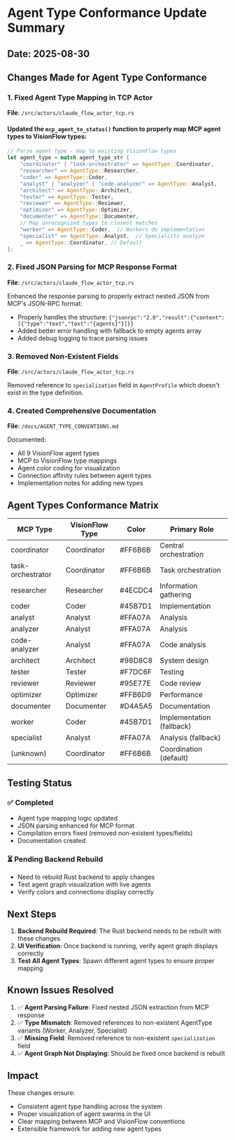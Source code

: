 # Agent Type Conformance Update Summary

## Date: 2025-08-30

## Changes Made for Agent Type Conformance

### 1. Fixed Agent Type Mapping in TCP Actor
**File**: `/src/actors/claude_flow_actor_tcp.rs`

#### Updated the `mcp_agent_to_status()` function to properly map MCP agent types to VisionFlow types:

```rust
// Parse agent type - map to existing VisionFlow types
let agent_type = match agent_type_str {
    "coordinator" | "task-orchestrator" => AgentType::Coordinator,
    "researcher" => AgentType::Researcher,
    "coder" => AgentType::Coder,
    "analyst" | "analyzer" | "code-analyzer" => AgentType::Analyst,
    "architect" => AgentType::Architect,
    "tester" => AgentType::Tester,
    "reviewer" => AgentType::Reviewer,
    "optimizer" => AgentType::Optimizer,
    "documenter" => AgentType::Documenter,
    // Map unrecognized types to closest matches
    "worker" => AgentType::Coder,  // Workers do implementation
    "specialist" => AgentType::Analyst,  // Specialists analyze
    _ => AgentType::Coordinator, // Default
};
```

### 2. Fixed JSON Parsing for MCP Response Format
**File**: `/src/actors/claude_flow_actor_tcp.rs`

Enhanced the response parsing to properly extract nested JSON from MCP's JSON-RPC format:
- Properly handles the structure: `{"jsonrpc":"2.0","result":{"content":[{"type":"text","text":"{agents}"}]}}`
- Added better error handling with fallback to empty agents array
- Added debug logging to trace parsing issues

### 3. Removed Non-Existent Fields
**File**: `/src/actors/claude_flow_actor_tcp.rs`

Removed reference to `specialization` field in `AgentProfile` which doesn't exist in the type definition.

### 4. Created Comprehensive Documentation
**File**: `/docs/AGENT_TYPE_CONVENTIONS.md`

Documented:
- All 9 VisionFlow agent types
- MCP to VisionFlow type mappings
- Agent color coding for visualization
- Connection affinity rules between agent types
- Implementation notes for adding new types

## Agent Types Conformance Matrix

| MCP Type | VisionFlow Type | Color | Primary Role |
|----------|----------------|-------|--------------|
| coordinator | Coordinator | #FF6B6B | Central orchestration |
| task-orchestrator | Coordinator | #FF6B6B | Task orchestration |
| researcher | Researcher | #4ECDC4 | Information gathering |
| coder | Coder | #45B7D1 | Implementation |
| analyst | Analyst | #FFA07A | Analysis |
| analyzer | Analyst | #FFA07A | Analysis |
| code-analyzer | Analyst | #FFA07A | Code analysis |
| architect | Architect | #98D8C8 | System design |
| tester | Tester | #F7DC6F | Testing |
| reviewer | Reviewer | #95E77E | Code review |
| optimizer | Optimizer | #FFB6D9 | Performance |
| documenter | Documenter | #D4A5A5 | Documentation |
| worker | Coder | #45B7D1 | Implementation (fallback) |
| specialist | Analyst | #FFA07A | Analysis (fallback) |
| (unknown) | Coordinator | #FF6B6B | Coordination (default) |

## Testing Status

### ✅ Completed
- Agent type mapping logic updated
- JSON parsing enhanced for MCP format
- Compilation errors fixed (removed non-existent types/fields)
- Documentation created

### ⏳ Pending Backend Rebuild
- Need to rebuild Rust backend to apply changes
- Test agent graph visualization with live agents
- Verify colors and connections display correctly

## Next Steps

1. **Backend Rebuild Required**: The Rust backend needs to be rebuilt with these changes
2. **UI Verification**: Once backend is running, verify agent graph displays correctly
3. **Test All Agent Types**: Spawn different agent types to ensure proper mapping

## Known Issues Resolved

1. ✅ **Agent Parsing Failure**: Fixed nested JSON extraction from MCP response
2. ✅ **Type Mismatch**: Removed references to non-existent AgentType variants (Worker, Analyzer, Specialist)
3. ✅ **Missing Field**: Removed reference to non-existent `specialization` field
4. ✅ **Agent Graph Not Displaying**: Should be fixed once backend is rebuilt

## Impact

These changes ensure:
- Consistent agent type handling across the system
- Proper visualization of agent swarms in the UI
- Clear mapping between MCP and VisionFlow conventions
- Extensible framework for adding new agent types